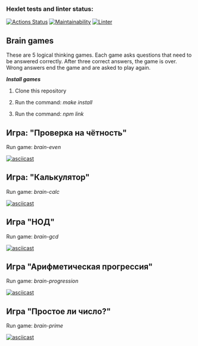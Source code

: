 ### Hexlet tests and linter status:
[![Actions Status](https://github.com/SemyonSt/frontend-project-lvl1/workflows/hexlet-check/badge.svg)](https://github.com/SemyonSt/frontend-project-lvl1/actions)
[![Maintainability](https://api.codeclimate.com/v1/badges/4ae045c4e99a1f254689/maintainability)](https://codeclimate.com/github/SemyonSt/frontend-project-lvl1/maintainability)
[![Linter](https://github.com/SemyonSt/frontend-project-lvl1/actions/workflows/LinterPush.yml/badge.svg)](https://github.com/SemyonSt/frontend-project-lvl1/actions/workflows/LinterPush.yml)

## Brain games

These are 5 logical thinking games. Each game asks questions that need to be answered correctly. After three correct answers, the game is over. Wrong answers end the game and are asked to play again.

***Install games***

1. Clone this repository

2. Run the command: _make install_

3. Run the command: _npm link_

## Игра: "Проверка на чётность"
Run game: *brain-even*

[![asciicast](https://asciinema.org/a/450425.svg)](https://asciinema.org/a/450425)

## Игра: "Калькулятор"
Run game: *brain-calc*

[![asciicast](https://asciinema.org/a/dHvPZ7Hhin5zNgd1epacgDI6e.svg)](https://asciinema.org/a/dHvPZ7Hhin5zNgd1epacgDI6e)

## Игра "НОД"
Run game: *brain-gcd*

[![asciicast](https://asciinema.org/a/Y3xUlEco1ikrYMgDGzGq9KJI0.svg)](https://asciinema.org/a/Y3xUlEco1ikrYMgDGzGq9KJI0)

## Игра "Арифметическая прогрессия"
Run game: *brain-progression*

[![asciicast](https://asciinema.org/a/wegys91rs4mu4lLv8oi3gz5aB.svg)](https://asciinema.org/a/wegys91rs4mu4lLv8oi3gz5aB)

## Игра "Простое ли число?"
Run game: *brain-prime*

[![asciicast](https://asciinema.org/a/NfnkqDZhSKMfcz0kz8jIhrEFp.svg)](https://asciinema.org/a/NfnkqDZhSKMfcz0kz8jIhrEFp)
